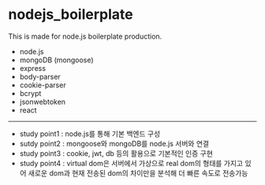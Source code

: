 # nodejs_boilerplate
This is made for node.js boilerplate production.

- node.js
- mongoDB (mongoose)
- express
- body-parser
- cookie-parser
- bcrypt
- jsonwebtoken
- react

---

- study point1 : node.js를 통해 기본 백엔드 구성
- sutdy point2 : mongoose와 mongoDB를 node.js 서버와 연결
- study point3 : cookie, jwt, db 등의 활용으로 기본적인 인증 구현
- study point4 : virtual dom은 서버에서 가상으로 real dom의 형태를 가지고 있어 새로운 dom과 현재 전송된 dom의 차이만을 분석해 더 빠른 속도로 전송가능
